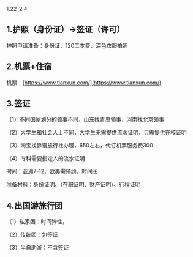  

1.22-2.4

## 1.护照（身份证）→签证（许可）

护照申请准备：身份证，120工本费，深色衣服拍照

## 2.机票+住宿

机票：[https://www.tianxun.com/](https://www.tianxun.com/)

  

## 3.签证

（1）不同国家划分的领事不同，山东找青岛领事，河南找北京领事

（2）大学生和社会人士不同，大学生无需提供流水证明，只需提供在校证明

（3）淘宝找靠谱旅行社办理，650左右，代订机票服务费300

（4）专科需要指定人的流水证明

  

  

时间：亚洲7-12，欧美需预约，时间长

准备材料：身份证明、（在职证明、财产证明）、行程证明

  

## 4.出国游旅行团

（1）私家团：时间弹性，

（2）传统团：包签证

（3）半自助游：不含签证